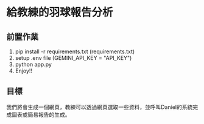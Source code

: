 # 給教練的羽球報告分析

## 前置作業
1. pip install -r requirements.txt (requirements.txt)
2. setup .env file (GEMINI_API_KEY = "API_KEY")
3. python app.py
4. Enjoy!!

## 目標
我們將會生成一個網頁，教練可以透過網頁選取一些資料，並呼叫Daniel的系統完成圖表或簡易報告的生成。
